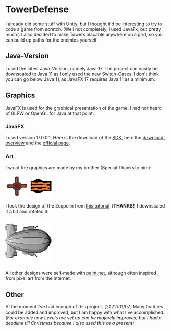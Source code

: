 # TowerDefense
I already did some stuff with Unity, but I thought it'd be interesting to try to code a game from scratch. (Well not completely, I used JavaFx, but pretty much.)
I also decided to make Towers placable anywhere on a grid, so you can build up paths for the enemies yourself.

## Java-Version
I used the latest Java-Version, namely Java 17. The project can easily be downscaled to Java 11 as I only used the new Switch-Cases. I don't think you can go below Java 11, as JavaFX 17 requires Java 11 as a minimum.

## Graphics
JavaFX is used for the graphical presantation of the game. I had not heard of GLFW or OpenGL for Java at that point.

### JavaFX
I used version 17.0.0.1. Here is the download of the [SDK](https://download2.gluonhq.com/openjfx/17.0.1/openjfx-17.0.1_windows-x64_bin-sdk.zip), here the [download-overview](https://gluonhq.com/products/javafx/) and the [official page](https://openjfx.io/).

### Art
Two of the graphics are made by my brother (Special Thanks to him):

![Quadruple-Shooter](https://github.com/Serenkii/TowerDefense/blob/main/src/main/resources/com/serenki/art/towers/FourwaysTower.png)
![FireCannon](https://github.com/Serenkii/TowerDefense/blob/main/src/main/resources/com/serenki/art/towers/FireCannon.png)

I took the design of the Zeppelin from [this tutorial](http://www.blackgolem.com/blog/learning-pixel-art-2/). (**THANKS!**) I downscaled it a bit and rotated it:

![Zeppelin](https://github.com/Serenkii/TowerDefense/blob/main/src/main/resources/com/serenki/art/enemies/Zeppelin.png)

All other designs were self-made with [paint.net](https://www.getpaint.net/), although often inspired from pixel art from the internet.

## Other
At the moment I've had enough of this project. [2022/01/07]
Many features could be added and improved, but I am happy with what I've accomplished. _(For example how Levels are set up can be majorely improved, but I had a deadline till Christmas because I also used this as a present)_
